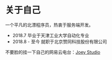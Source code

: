 # 关于自己

一个平凡的北漂程序员，热衷于服务端开发。

- 2018.7  毕业于天津工业大学自动化专业
- 2018.8 - 至今 就职于北京赞同科技股份有限公司

不要脸的挂一下自己的网易云电台：[Joey Studio](https://music.163.com/#/djradio?id=349776486)